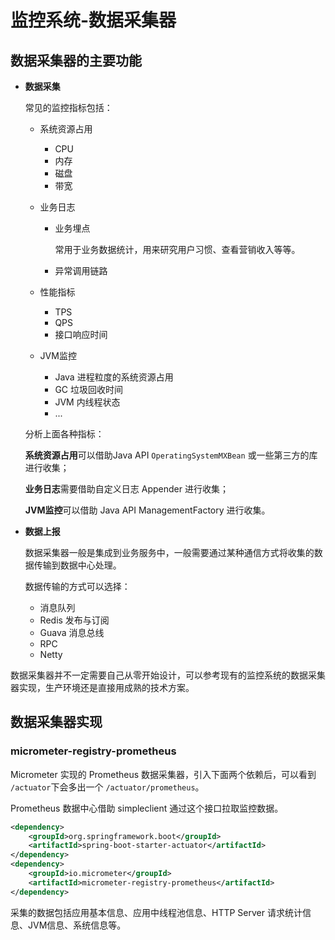 # 监控系统-数据采集器

## 数据采集器的主要功能

+ **数据采集**

  常见的监控指标包括：

  + 系统资源占用

    + CPU
    + 内存
    + 磁盘
    + 带宽

  + 业务日志

    + 业务埋点

      常用于业务数据统计，用来研究用户习惯、查看营销收入等等。

    + 异常调用链路

  + 性能指标

    + TPS
    + QPS
    + 接口响应时间

  + JVM监控

    + Java 进程粒度的系统资源占用
    + GC 垃圾回收时间
    + JVM 内线程状态
    + ...

  分析上面各种指标：

  **系统资源占用**可以借助Java API `OperatingSystemMXBean` 或一些第三方的库进行收集；

  **业务日志**需要借助自定义日志 Appender 进行收集；

  **JVM监控**可以借助 Java API ManagementFactory  进行收集。

+ **数据上报**

  数据采集器一般是集成到业务服务中，一般需要通过某种通信方式将收集的数据传输到数据中心处理。

  数据传输的方式可以选择：

  + 消息队列
  + Redis 发布与订阅
  + Guava 消息总线
  + RPC
  + Netty

数据采集器并不一定需要自己从零开始设计，可以参考现有的监控系统的数据采集器实现，生产环境还是直接用成熟的技术方案。

## 数据采集器实现

### micrometer-registry-prometheus

 Micrometer 实现的 Prometheus 数据采集器，引入下面两个依赖后，可以看到 `/actuator`下会多出一个 `/actuator/prometheus`。

Prometheus 数据中心借助  simpleclient  通过这个接口拉取监控数据。

```xml
<dependency>
    <groupId>org.springframework.boot</groupId>
    <artifactId>spring-boot-starter-actuator</artifactId>
</dependency>
<dependency>
    <groupId>io.micrometer</groupId>
    <artifactId>micrometer-registry-prometheus</artifactId>
</dependency>
```

采集的数据包括应用基本信息、应用中线程池信息、HTTP Server 请求统计信息、JVM信息、系统信息等。

